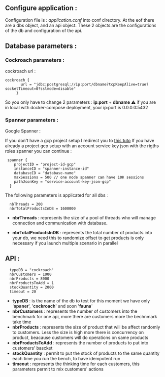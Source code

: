 ## Configure application :

Configuration file is : *application.conf* into conf directory.
At the eof there are a dbs object, and an api object. These 2 objects are the configurations of the 
db and configuration of the api. 

Database parameters :
----------
### Cockroach parameters :

cockroach url :
```
cockroach {
       url = "jdbc:postgresql://ip:port/dbname?tcpKeepAlive=true?socketTimeout=0?sslmode=disable"
     }
```
So you only have to change 2 parameters : **ip:port** + **dbname**
:warning: if you are in local with docker-compose deployment, your ip:port is 0.0.0.0:5432

### Spanner parameters :

Google Spanner : 

If you don't have a gcp project setup I redirect you to [this tuto](gcp-configs.md)
If you have already a project gcp setup with an account service key json with the rigths roles spanner 
you can continue : 

```
 spanner {
    projectID = "project-id-gcp"
    instanceID = "spanner-instance-id"
    databaseID = "database-name"
    maxSessions = 500 // one node spanner can have 10K sessions
    pathJsonKey = "service-account-key-json-gcp"
  }
````

The following parameters is applicated for all dbs :

```
  nbThreads = 200
  nbrTotalProductsInDB = 1600000
```
* **nbrThreads** : represents the size of a pool of threads who will manage connection and communication with database.

* **nbrTotalProductsInDB** : represents the total number of products into your db, we need this to randomize offset to get products
is only necessary if you launch multiple scenario in parallel
 
API :
-----

```
  typeDB = "cockroach"
  nbrCustomers = 1000
  nbrProducts = 8000
  nbrProductsToAdd = 1
  stockQuantity = 2000
  timeout = 20
```
* **typeDB** : is the name of the db to test for this moment we have only '**spaner**', '**cockroach**' and soon '**fauna**'
* **nbrCustomers** : represents the number of customers into the benchmark for one api, more there are customers more the bechnmark take time
* **nbrProducts** : represents the size of product that will be affect randomly to customers. Less the size is high more 
there is concurrency on product, beacause customers will do operations on same products
* **nbrProductsToAdd** : represents the number of products to put into customers' bascket
* **stockQuantity** : permit to put the stock of products to the same quantity each time you run the bench, to have idempotent run
* **timeout** : represents the thinking time for each customers, this parameters permit to mix customers' actions